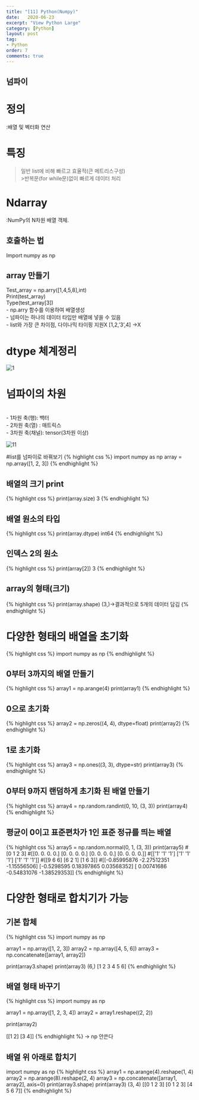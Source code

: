 ```yaml
---
title: "[11] Python(Numpy)"
date:   2020-06-23
excerpt: "View Python Large"
category: [Python]
layout: post
tag:
- Python
order: 7
comments: true
---
```


## 넘파이

# 정의
:배열 및 벡터화 연산
# 특징
>일반 list에 비해 빠르고 효율적(큰 메트리스구성)
<br>>반복문(for while문)없이 빠르게 데이터 처리

# Ndarray
:NumPy의 N차원 배열 객체.
## 호출하는 법
 Import numpy as np
## array 만들기
 Test_array = np.arry([1,4,5,8],int)
<br> Print(test_array)
<br> Type(test_array[3])
<br> - np.arry 함수를 이용하여 배열생성
<br> - 넘파이는 하나의 데이터 타입만 배열에 넣을 수 있음
<br> - list와 가장 큰 차이점, 다이나믹 타이핑 지원X
   [1,2,’3’,4] ->X

# dtype 체계정리

![1](https://raw.githubusercontent.com/yerimoh/yerimoh.github.io/main/assets/img/11.png)
 
# 넘파이의 차원
			
<br>- 1차원 축(행): 백터 
<br>- 2차원 축(열) : 매트릭스
<br>- 3차원 축(채널): tensor(3차원 이상) 

![11](https://raw.githubusercontent.com/yerimoh/yerimoh.github.io/main/assets/img/1.png)


#list를 넘파이로 바꿔보기
{% highlight css %}
import numpy as np
array = np.array([1, 2, 3])
{% endhighlight %}
## 배열의 크기 print
{% highlight css %}
print(array.size)
 3
{% endhighlight %}
## 배열 원소의 타입
{% highlight css %}
print(array.dtype) 
int64
{% endhighlight %}
## 인덱스 2의 원소
{% highlight css %}
print(array[2]) 
3
{% endhighlight %}
## array의 형태(크기)
{% highlight css %}
print(array.shape)
(3,)->결과적으로 5개의 데이터 담김
{% endhighlight %}
# 다양한 형태의 배열을 초기화
{% highlight css %}
import numpy as np
{% endhighlight %}
## 0부터 3까지의 배열 만들기
{% highlight css %}
array1 = np.arange(4)
print(array1)
{% endhighlight %}

## 0으로 초기화
{% highlight css %}
array2 = np.zeros((4, 4), dtype=float)
print(array2)
{% endhighlight %}
## 1로 초기화
{% highlight css %}
array3 = np.ones((3, 3), dtype=str)
print(array3)
{% endhighlight %}
## 0부터 9까지 랜덤하게 초기화 된 배열 만들기
{% highlight css %}
array4 = np.random.randint(0, 10, (3, 3))
print(array4)
{% endhighlight %}
## 평균이 0이고 표준편차가 1인 표준 정규를 띄는 배열
{% highlight css %}
array5 = np.random.normal(0, 1, (3, 3))
print(array5)
#[0 1 2 3]
#[[0. 0. 0. 0.]
[0. 0. 0. 0.]
[0. 0. 0. 0.]
[0. 0. 0. 0.]]
#[['1' '1' '1']
['1' '1' '1']
  ['1' '1' '1']]
#[[9 6 6]
  [6 2 1]
  [1 6 3]]
#[[-0.85995876 -2.27512351 -1.15556506]
  [-0.5298595   0.18397865  0.03568352]
  [ 0.00741686 -0.54831076 -1.38529353]]
{% endhighlight %}
# 다양한 형태로 합치기가 가능
## 기본 합체
{% highlight css %}
import numpy as np

array1 = np.array([1, 2, 3]) 
array2 = np.array([4, 5, 6])
array3 = np.concatenate([array1, array2])

print(array3.shape)
print(array3)
(6,)
[1 2 3 4 5 6]
{% endhighlight %}

## 배열 형태 바꾸기
{% highlight css %}
import numpy as np

array1 = np.array([1, 2, 3, 4])
array2 = array1.reshape((2, 2))

print(array2)

[[1 2]
 [3 4]]
{% endhighlight %} 
-> np 안쓴다


## 배열 위 아래로 합치기
import numpy as np
{% highlight css %}
array1 = np.arange(4).reshape(1, 4)
array2 = np.arange(8).reshape(2, 4)
array3 = np.concatenate([array1, array2], axis=0)
print(array3.shape)
print(array3)
(3, 4)
[[0 1 2 3]
 [0 1 2 3]
 [4 5 6 7]]
{% endhighlight %}
